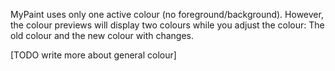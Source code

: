 MyPaint uses only one active colour (no foreground/background). However, the colour previews will display two colours while you adjust the colour: The old colour and the new colour with changes.

[TODO write more about general colour]